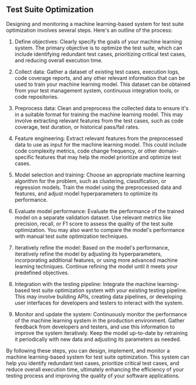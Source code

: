 ## Test Suite Optimization

Designing and monitoring a machine learning-based system for test suite optimization involves several steps. Here's an outline of the process:

1. Define objectives: Clearly specify the goals of your machine learning system. The primary objective is to optimize the test suite, which can include identifying redundant test cases, prioritizing critical test cases, and reducing overall execution time.

2. Collect data: Gather a dataset of existing test cases, execution logs, code coverage reports, and any other relevant information that can be used to train your machine learning model. This dataset can be obtained from your test management system, continuous integration tools, or code repositories.

3. Preprocess data: Clean and preprocess the collected data to ensure it's in a suitable format for training the machine learning model. This may involve extracting relevant features from the test cases, such as code coverage, test duration, or historical pass/fail rates.

4. Feature engineering: Extract relevant features from the preprocessed data to use as input for the machine learning model. This could include code complexity metrics, code change frequency, or other domain-specific features that may help the model prioritize and optimize test cases.

5. Model selection and training: Choose an appropriate machine learning algorithm for the problem, such as clustering, classification, or regression models. Train the model using the preprocessed data and features, and adjust model hyperparameters to optimize its performance.

6. Evaluate model performance: Evaluate the performance of the trained model on a separate validation dataset. Use relevant metrics like precision, recall, or F1 score to assess the quality of the test suite optimization. You may also want to compare the model's performance with manual test suite optimization techniques.

7. Iteratively refine the model: Based on the model's performance, iteratively refine the model by adjusting its hyperparameters, incorporating additional features, or using more advanced machine learning techniques. Continue refining the model until it meets your predefined objectives.

8. Integration with the testing pipeline: Integrate the machine learning-based test suite optimization system with your existing testing pipeline. This may involve building APIs, creating data pipelines, or developing user interfaces for developers and testers to interact with the system.

9. Monitor and update the system: Continuously monitor the performance of the machine learning system in the production environment. Gather feedback from developers and testers, and use this information to improve the system iteratively. Keep the model up-to-date by retraining it periodically with new data and adjusting its parameters as needed.

By following these steps, you can design, implement, and monitor a machine learning-based system for test suite optimization. This system can help you identify redundant test cases, prioritize critical test cases, and reduce overall execution time, ultimately enhancing the efficiency of your testing process and improving the quality of your software applications.